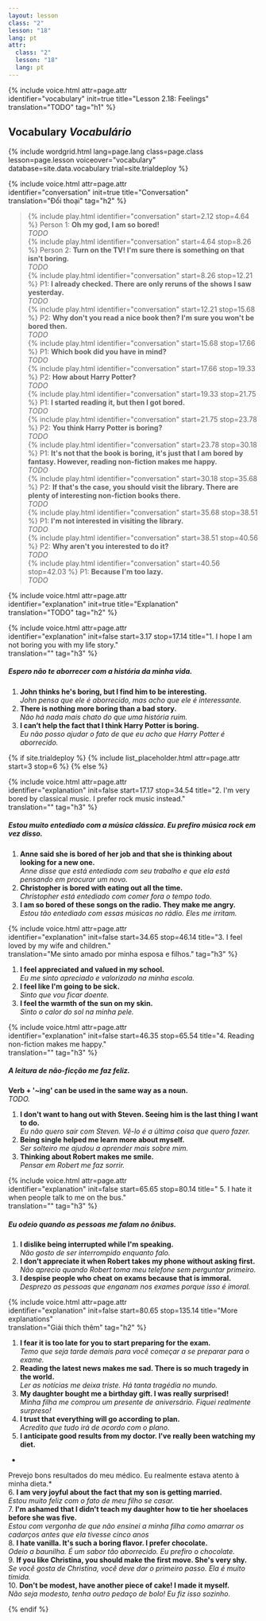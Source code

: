 ```yaml
---
layout: lesson
class: "2"
lesson: "18"
lang: pt
attr:
  class: "2"
  lesson: "18"
  lang: pt
---
```



{%  include voice.html attr=page.attr  
	identifier="vocabulary"  init=true
	title="Lesson 2.18: Feelings"        
	translation="TODO"
    tag="h1" %}

## Vocabulary   *Vocabulário*

{% include wordgrid.html lang=page.lang
		class=page.class 
		lesson=page.lesson 
		voiceover="vocabulary"
		database=site.data.vocabulary 
		trial=site.trialdeploy %}
		
{%  include voice.html attr=page.attr  
	identifier="conversation"  init=true
	title="Conversation"        
	translation="Đối thoại"
    tag="h2" %}

> {% include play.html identifier="conversation" start=2.12 stop=4.64 %} Person 1: **Oh my god, I am so bored!**  
*TODO*  
> {% include play.html identifier="conversation" start=4.64 stop=8.26 %} Person 2: **Turn on the TV! I'm sure there is something on that isn't boring.**   
*TODO*       
> {% include play.html identifier="conversation" start=8.26 stop=12.21 %} P1: **I already checked. There are only reruns of the shows I saw yesterday.**  
*TODO*     
> {% include play.html identifier="conversation" start=12.21 stop=15.68 %} P2: **Why don't you read a nice book then? I'm sure you won't be bored then.**    
*TODO*    
> {% include play.html identifier="conversation" start=15.68 stop=17.66 %} P1: **Which book did you have in mind?**     
*TODO*    
> {% include play.html identifier="conversation" start=17.66 stop=19.33 %} P2: **How about Harry Potter?**    
*TODO*    
> {% include play.html identifier="conversation" start=19.33 stop=21.75 %} P1: **I started reading it, but then I got bored.**     
*TODO*    
> {% include play.html identifier="conversation" start=21.75 stop=23.78 %} P2: **You think Harry Potter is boring?**     
*TODO*    
> {% include play.html identifier="conversation" start=23.78 stop=30.18 %} P1: **It's not that the book is boring, it's just that I am bored by fantasy. However, reading non-fiction makes me happy.**     
*TODO*    
> {% include play.html identifier="conversation" start=30.18 stop=35.68 %} P2: **If that's the case, you should visit the library. There are plenty of interesting non-fiction books there.**     
*TODO*    
> {% include play.html identifier="conversation" start=35.68 stop=38.51 %} P1: **I'm not interested in visiting the library.**     
*TODO*    
> {% include play.html identifier="conversation" start=38.51 stop=40.56 %} P2: **Why aren't you interested to do it?**     
*TODO*    
> {% include play.html identifier="conversation" start=40.56 stop=42.03 %} P1: **Because I'm too lazy.**  
*TODO*    


{%  include voice.html attr=page.attr  
	identifier="explanation"  init=true
	title="Explanation"        
	translation="TODO"
    tag="h2" %}

{%  include voice.html attr=page.attr  
	identifier="explanation"  init=false start=3.17 stop=17.14
	title="1. I hope I am not boring you with my life story."        
	translation=""
    tag="h3" %}
##### *Espero não te aborrecer com a história da minha vida.*
1. **John thinks he's boring, but I find him to be interesting.**     
*John pensa que ele é aborrecido, mas acho que ele é interessante.*   
2. **There is nothing more boring than a bad story.**  
*Não há nada mais chato do que uma história ruim.*    
3. **I can’t help the fact that I think Harry Potter is boring.**  
*Eu não posso ajudar o fato de que eu acho que Harry Potter é aborrecido.*   


{% if site.trialdeploy %}
  {% include list_placeholder.html  attr=page.attr     start=3 stop=6 %}
  {% else %}

{%  include voice.html attr=page.attr  
	identifier="explanation"  init=false start=17.17 stop=34.54
	title="2. I'm very bored by classical music. I prefer rock music instead."        
	translation=""
    tag="h3" %}
##### *Estou muito entediado com a música clássica. Eu prefiro música rock em vez disso.*
1. **Anne said she is bored of her job and that she is thinking about looking for a new one.**  
*Anne disse que está entediada com seu trabalho e que ela está pensando em procurar um novo.*    
2. **Christopher is bored with eating out all the time.**  
*Christopher está entediado com comer fora o tempo todo.*    
3. **I am so bored of these songs on the radio. They make me angry.**  
*Estou tão entediado com essas músicas no rádio. Eles me irritam.*   

{%  include voice.html attr=page.attr  
	identifier="explanation"  init=false start=34.65 stop=46.14
	title="3. I feel loved by my wife and children."        
	translation="Me sinto amado por minha esposa e filhos."
    tag="h3" %}

1. **I feel appreciated and valued in my school.**  
*Eu me sinto apreciado e valorizado na minha escola.*    
2. **I feel like I'm going to be sick.**  
*Sinto que vou ficar doente.*   
3. **I feel the warmth of the sun on my skin.**  
*Sinto o calor do sol na minha pele.*    

{%  include voice.html attr=page.attr  
	identifier="explanation"  init=false start=46.35 stop=65.54
	title="4. Reading non-fiction makes me happy."        
	translation=""
    tag="h3" %}
##### *A leitura de não-ficção me faz feliz.*
**Verb + '~ing' can be used in the same way as a noun.**     
*TODO.*

1. **I don't want to hang out with Steven. Seeing him is the last thing I want to do.**  
*Eu não quero sair com Steven. Vê-lo é a última coisa que quero fazer.*    
2. **Being single helped me learn more about myself.**  
*Ser solteiro me ajudou a aprender mais sobre mim.*    
3. **Thinking about Robert makes me smile.**   
*Pensar em Robert me faz sorrir.*    

{%  include voice.html attr=page.attr  
	identifier="explanation"  init=false start=65.65 stop=80.14
	title=" 5. I hate it when people talk to me on the bus."        
	translation=""
    tag="h3" %}
##### *Eu odeio quando as pessoas me falam no ônibus.*
1. **I dislike being interrupted while I'm speaking.**   
*Não gosto de ser interrompido enquanto falo.*   
2. **I don't appreciate it when Robert takes my phone without asking first.**   
*Não aprecio quando Robert toma meu telefone sem perguntar primeiro.*   
3. **I despise people who cheat on exams because that is immoral.**  
 *Desprezo as pessoas que enganam nos exames porque isso é imoral.*   

{%  include voice.html attr=page.attr  
	identifier="explanation"  init=false start=80.65 stop=135.14
	title="More explanations"        
	translation="Giải thích thêm"
    tag="h2" %}

1. **I fear it is too late for you to start preparing for the exam.**   
*Temo que seja tarde demais para você começar a se preparar para o exame.*  
2. **Reading the latest news makes me sad. There is so much tragedy in the world.**   
*Ler as notícias me deixa triste. Há tanta tragédia no mundo.*    
3. **My daughter bought me a birthday gift. I was really surprised!**   
*Minha filha me comprou um presente de aniversário. Fiquei realmente surpreso!*    
4. **I trust that everything will go according to plan.**   
*Acredito que tudo irá de acordo com o plano.*   
5. **I anticipate good results from my doctor. I've really been watching my diet.**   
*
Prevejo bons resultados do meu médico. Eu realmente estava atento à minha dieta.*    
6. **I am very joyful about the fact that my son is getting married.**   
*Estou muito feliz com o fato de meu filho se casar.*    
7. **I'm ashamed that I didn't teach my daughter how to tie her shoelaces before she was five.**   
*Estou com vergonha de que não ensinei a minha filha como amarrar os cadarços antes que ela tivesse cinco anos*    
8. **I hate vanilla. It's such a boring flavor. I prefer chocolate.**   
*Odeio a baunilha. É um sabor tão aborrecido. Eu prefiro o chocolate.*   
9. **If you like Christina, you should make the first move. She's very shy.**   
*Se você gosta de Christina, você deve dar o primeiro passo. Ela é muito timida.*    
10. **Don't be modest, have another piece of cake! I made it myself.**    
*Não seja modesto, tenha outro pedaço de bolo! Eu fiz isso sozinho.*    
 
{% endif %}